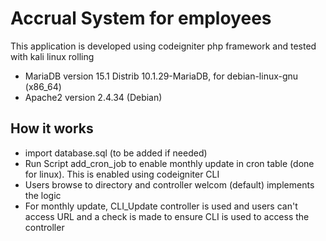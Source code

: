 # Accrual System for employees
This application is developed using codeigniter php framework and tested with kali linux rolling
* MariaDB version 15.1 Distrib 10.1.29-MariaDB, for debian-linux-gnu (x86_64)
* Apache2 version 2.4.34 (Debian)

## How it works
* import database.sql (to be added if needed)
* Run Script add_cron_job to enable monthly update in cron table (done for linux). This is enabled using codeigniter CLI
* Users browse to directory and controller welcom (default) implements the logic
* For monthly update, CLI_Update controller is used and users can't access URL and a check is made to ensure CLI is used to access the controller
